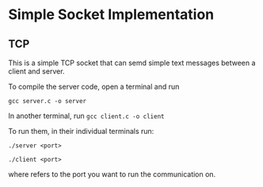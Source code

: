 # Simple Socket Implementation

## TCP

This is a simple TCP socket that can semd simple text messages between a client and server.
 

To compile the server code, open a terminal and run

`` gcc server.c -o server
``

In another terminal, run 
`` gcc client.c -o client
``

To run them, in their individual terminals run:

`` ./server <port>
``

`` ./client <port>
``

where *<port>* refers to the port you want to run the communication on.
